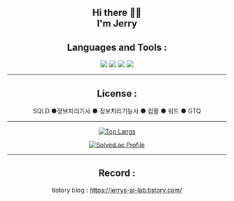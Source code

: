 <div align="center">
  
## Hi there 👋👋 <br> I'm Jerry

## Languages and Tools :
<img src="https://img.shields.io/badge/Python-3766AB?style=flat-square&logo=Python&logoColor=white"/></a>
<img src="https://img.shields.io/badge/Java-007396?style=flat-square&logo=Java&logoColor=white"/></a>
<img src="https://img.shields.io/badge/MySQL-4479A1?style=flat-square&logo=MySQL&logoColor=white"/></a>
<img src="https://img.shields.io/badge/Git-F05032?style=flat-square&logo=Git&logoColor=white"/></a>  


-----------------  
## License :
SQLD ●정보처리기사 ● 정보처리기능사 ● 컴활 ● 워드 ● GTQ


-----------------

[![Top Langs](https://github-readme-stats.vercel.app/api/top-langs/?username=LEEJEHEON&layout=compact)](https://github.com/anuraghazra/github-readme-stats)

[![Solved.ac Profile](http://mazassumnida.wtf/api/v2/generate_badge?boj=dlwpgjs0723)](https://solved.ac/dlwpgjs0723/)

--------------------
## Record : 
tistory blog : https://jerrys-ai-lab.tistory.com/  

</div>
